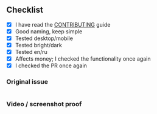 ## Checklist

- [x] I have read the [CONTRIBUTING](https://github.com/swaponline/swap.react/wiki/CONTRIBUTING) guide
- [x] Good naming, keep simple
- [x] Tested desktop/mobile
- [x] Tested bright/dark
- [x] Tested en/ru
- [x] Affects money; I checked the functionality once again
- [x] I checked the PR once again

### Original issue
<!-- Type number -->
#

### Video / screenshot proof
<!-- You can use Ctrl+V -->
